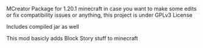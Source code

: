 MCreator Package for 1.20.1 minecraft in case you want to make some edits or fix compatibility issues or anything, this project is under GPLv3 License

Includes compiled jar as well


This mod basicly adds Block Story stuff to minecraft
